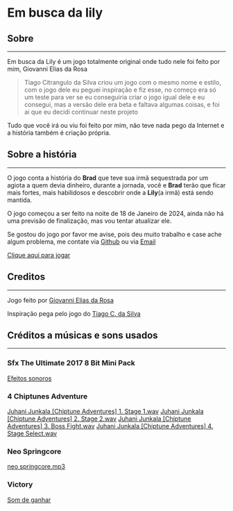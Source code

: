 # Em busca da lily

## Sobre

---

Em busca da Lily é um jogo totalmente original onde tudo nele foi feito por mim, Giovanni Elias da Rosa

> Tiago Citrangulo da Silva criou um jogo com o mesmo nome e estilo, com o jogo dele eu peguei inspiração e fiz esse, no começo era só um teste para ver se eu conseguiria criar o jogo igual dele e eu consegui, mas a versão dele era beta e faltava algumas coisas, e foi ai que eu decidi continuar neste projeto

Tudo que você irá ou viu foi feito por mim, não teve nada pego da Internet e a história também é criação própria.

## Sobre a história

---

O jogo conta a história do **Brad** que teve sua irmã sequestrada por um agiota a quem devia dinheiro, durante a jornada, você e **Brad** terão que ficar mais fortes, mais habilidosos e descobrir onde a **Lily**(a irmã) está sendo mantida.

O jogo começou a ser feito na noite de 18 de Janeiro de 2024, ainda não há uma previsão de finalização, mas vou tentar atualizar ele.

Se gostou do jogo por favor me avise, pois deu muito trabalho e case ache algum problema, me contate via [Github](https://github.com/GiovanniEliasDaRosa) ou via [Email](mailto:gamesgstudio@gmail.com)

[Clique aqui para jogar](https://giovannieliasdarosa.github.io/Em-busca-da-Lily)

## Creditos

---

Jogo feito por [Giovanni Elias da Rosa](https://github.com/TiagoCitranguloDaSilva)

Inspiração pega pelo jogo do [Tiago C. da Silva](https://github.com/TiagoCitranguloDaSilva)

## Créditos a músicas e sons usados

---

### Sfx The Ultimate 2017 8 Bit Mini Pack

[Efeitos sonoros](https://opengameart.org/content/sfx-the-ultimate-2017-8-bit-mini-pack)

### 4 Chiptunes Adventure

[Juhani Junkala \[Chiptune Adventures\] 1. Stage 1.wav](https://opengameart.org/content/4-chiptunes-adventure) [Juhani Junkala \[Chiptune Adventures\] 2. Stage 2.wav](https://opengameart.org/content/4-chiptunes-adventure) [Juhani Junkala \[Chiptune Adventures\] 3. Boss Fight.wav](https://opengameart.org/content/4-chiptunes-adventure) [Juhani Junkala \[Chiptune Adventures\] 4. Stage Select.wav](https://opengameart.org/content/4-chiptunes-adventure)

### Neo Springcore

[neo springcore.mp3](https://opengameart.org/content/neo-springcore)

### Victory

[Som de ganhar](https://opengameart.org/content/victory)
